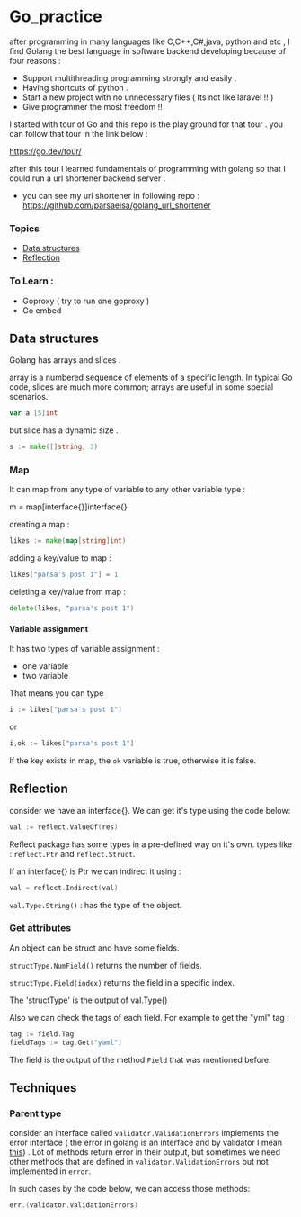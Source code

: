 # Go_practice

after programming in many languages like C,C++,C#,java, python and etc ,
I find Golang the best language in software backend developing because of four reasons :

+ Support multithreading programming strongly and easily .
+ Having shortcuts of python . 
+ Start a new project with no unnecessary files ( Its not like laravel !! )
+ Give programmer the most freedom !! 

I started with tour of Go and this repo is the play ground for that tour . you can follow that tour in the link  below : 

https://go.dev/tour/


after this tour I learned fundamentals of programming with golang so that I could run a url shortener backend server .

+ you can see my url shortener in following repo : 
https://github.com/parsaeisa/golang_url_shortener

### Topics
- [Data structures](https://github.com/parsaeisa/Go_practice#data-structures)
- [Reflection](https://github.com/parsaeisa/Go_practice#reflection)

### To Learn : 
* Goproxy ( try to run one goproxy )
* Go embed

## Data structures

Golang has arrays and slices . 

array is a numbered sequence of elements of a specific length. In typical Go code, slices are much more common; arrays are useful in some special scenarios.
```go
var a [5]int
```

but slice has a dynamic size . 
```go 
s := make([]string, 3)
```
### Map
It can map from any type of variable to any other variable type : 

m = map[interface{}]interface{}

creating a map : 
```go
likes := make(map[string]int)
```

adding a key/value to map : 
```go
likes["parsa's post 1"] = 1
```

deleting a key/value from map : 
```go
delete(likes, "parsa's post 1")
```

#### Variable assignment
It has two types of variable assignment :
- one variable
- two variable

That means you can type 
```go
i := likes["parsa's post 1"]
```
or
```go
i,ok := likes["parsa's post 1"]
```
If the key exists in map, the `ok` variable is true, otherwise it is false.

## Reflection

consider we have an interface{}. We can get it's type using the code below:
```go
val := reflect.ValueOf(res)
```

Reflect package has some types in a pre-defined way on it's own. types like : `reflect.Ptr` and `reflect.Struct`.

If an interface{} is Ptr we can indirect it using : 
```go
val = reflect.Indirect(val)
```

`val.Type.String()` : has the type of the object.

### Get attributes
An object can be struct and have some fields. 

`structType.NumField()` returns the number of fields.

`structType.Field(index)` returns the field in a specific index. 

The 'structType' is the output of val.Type() 

Also we can check the tags of each field. For example to get the "yml" tag : 
```go
tag := field.Tag
fieldTags := tag.Get("yaml")
```

The field is the output of the method `Field` that was mentioned before.

## Techniques

### Parent type 
consider an interface called `validator.ValidationErrors` implements the error interface ( the error in golang is an interface and by validator I mean [this]("github.com/go-playground/validator/v10")) . Lot of methods return error in their output, but sometimes we need other methods that are defined in `validator.ValidationErrors` but not implemented in `error`.

In such cases by the code below, we can access those methods:
```go
err.(validator.ValidationErrors)
```
